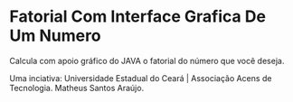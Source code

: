 # Fatorial Com Interface Grafica De Um Numero
Calcula com apoio gráfico do JAVA o fatorial do número que você deseja.

Uma inciativa:
Universidade Estadual do Ceará | Associação Acens de Tecnologia.
Matheus Santos Araújo.
